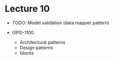 # Lecture 10

- TODO:
    Model validation (data mapper pattern)

- 0910-1100
  - Architectural patterns
  - Design patterns
  - Idioms

